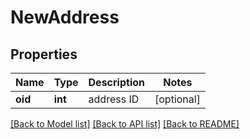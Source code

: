 # NewAddress

## Properties
Name | Type | Description | Notes
------------ | ------------- | ------------- | -------------
**oid** | **int** | address ID | [optional] 

[[Back to Model list]](../README.md#documentation-for-models) [[Back to API list]](../README.md#documentation-for-api-endpoints) [[Back to README]](../README.md)

